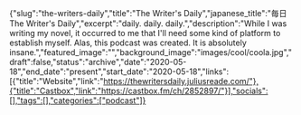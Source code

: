 {"slug":"the-writers-daily","title":"The Writer's Daily","japanese_title":"毎日 The Writer's Daily","excerpt":"daily. daily. daily.","description":"While I was writing my novel, it occurred to me that I'll need some kind of platform to establish myself. Alas, this podcast was created. It is absolutely insane.","featured_image":"","background_image":"images/cool/coola.jpg","draft":false,"status":"archive","date":"2020-05-18","end_date":"present","start_date":"2020-05-18","links":[{"title":"Website","link":"https://thewritersdaily.juliusreade.com/"},{"title":"Castbox","link":"https://castbox.fm/ch/2852897/"}],"socials":[],"tags":[],"categories":["podcast"]}